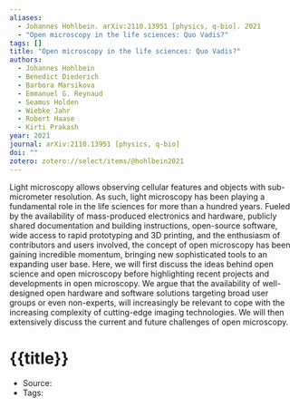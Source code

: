 ```yaml
---
aliases:
  - Johannes Hohlbein. arXiv:2110.13951 [physics, q-bio]. 2021
  - "Open microscopy in the life sciences: Quo Vadis?"
tags: []
title: "Open microscopy in the life sciences: Quo Vadis?"
authors:
  - Johannes Hohlbein
  - Benedict Diederich
  - Barbora Marsikova
  - Emmanuel G. Reynaud
  - Seamus Holden
  - Wiebke Jahr
  - Robert Haase
  - Kirti Prakash
year: 2021
journal: arXiv:2110.13951 [physics, q-bio]
doi: ""
zotero: zotero://select/items/@hohlbein2021
---
```

<!-- START_ABSTRACT -->
Light microscopy allows observing cellular features and objects with sub-micrometer resolution. As such, light microscopy has been playing a fundamental role in the life sciences for more than a hundred years. Fueled by the availability of mass-produced electronics and hardware, publicly shared documentation and building instructions, open-source software, wide access to rapid prototyping and 3D printing, and the enthusiasm of contributors and users involved, the concept of open microscopy has been gaining incredible momentum, bringing new sophisticated tools to an expanding user base. Here, we will first discuss the ideas behind open science and open microscopy before highlighting recent projects and developments in open microscopy. We argue that the availability of well-designed open hardware and software solutions targeting broad user groups or even non-experts, will increasingly be relevant to cope with the increasing complexity of cutting-edge imaging technologies. We will then extensively discuss the current and future challenges of open microscopy.
<!-- END_ABSTRACT -->

<!-- START_TEMPLATE -->
# {{title}}

- Source:
- Tags: 
<!-- END_TEMPLATE -->